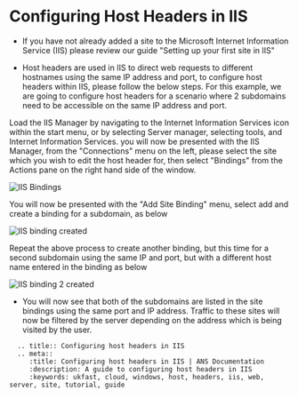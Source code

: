 # Configuring Host Headers in IIS
* If you have not already added a site to the Microsoft Internet Information Service (IIS) please review our guide "Setting up your first site in IIS"

* Host headers are used in IIS to direct web requests to different hostnames using the same IP address and port, to configure host headers within IIS, please follow the below steps.
  For this example, we are going to configure host headers for a scenario where 2 subdomains need to be accessible on the same IP address and port.

Load the IIS Manager by navigating to the Internet Information Services icon within the start menu, or by selecting Server manager, selecting tools, and Internet Information Services. you will now be presented with the IIS Manager, from the "Connections" menu on the left, please select the site which you wish to edit the host header for, then select "Bindings" from the Actions pane on the right hand side of the window.

![IIS Bindings](files/hostheaders/iisbindings.PNG)

You will now be presented with the "Add Site Binding" menu, select add and create a binding for a subdomain, as below

![IIS binding created](files/hostheaders/ipandportbinding.PNG)

Repeat the above process to create another binding, but this time for a second subdomain using the same IP and port, but with a different host name entered in the binding as below

![IIS binding 2 created](files/hostheaders/twositessameip.PNG)

* You will now see that both of the subdomains are listed in the site bindings using the same port and IP address. Traffic to these sites will now be filtered by the server depending on the address which is being visited by the user.


```eval_rst
  .. title:: Configuring host headers in IIS
  .. meta::
     :title: Configuring host headers in IIS | ANS Documentation
     :description: A guide to configuring host headers in IIS
     :keywords: ukfast, cloud, windows, host, headers, iis, web, server, site, tutorial, guide
```
